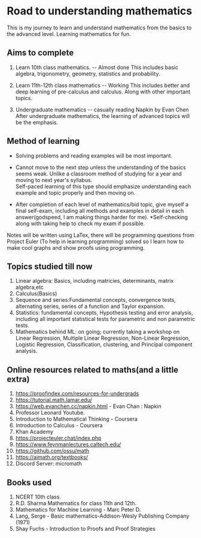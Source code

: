 # Road to understanding mathematics

This is my journey to learn and understand mathematics from the basics to the advanced level.
Learning mathematics for fun.

## Aims to complete

1. Learn 10th class mathematics. -- Almost done
This includes basic algebra, trigonometry, geometry, statistics and probability.

2. Learn 11th-12th class mathematics -- Working 
This includes better and deep learning of pre-calculus and calculus. Along with other important topics.

3. Undergraduate mathematics -- casually reading Napkin by Evan Chen   
After undergraduate mathematics, the learning of advanced topics will be the emphasis.

## Method of learning

- Solving problems and reading examples will be most important.

- Cannot move to the next step unless the understanding of the basics seems weak. Unlike a classroom method of studying for a year and moving to next year's syllabus.  
Self-paced learning of this type should emphasize understanding each example and topic properly and then moving on.

- After completion of each level of mathematics/bid topic, give myself a final self-exam, including all methods and examples in detail in each answer(godspeed, I am making things harder for me).
*Self-checking along with taking help to check my exam if possible.

Notes will be written using LaTex, there will be programming questions from Project Euler (To help in learning programming) solved so I learn how to make cool graphs and show proofs using programming.

## Topics studied till now

1. Linear algebra: Basics, including matricies, determinants, matrix algebra,etc
2. Calculus(Basics)
3. Sequence and series:Fundamental concepts, convergence tests, alternating series, series of a function and Taylor expansion.
4. Statistics: fundamental concepts, Hypothesis testing and error analysis, including all important statistical tests for parametric and non parametric tests.
5. Mathematics behind ML: on going; currently taking a workshop on Linear Regression, Multiple Linear Regression, Non-Linear Regression, Logistic Regression, Classification, clustering, and Principal component analysis. 

## Online resources related to maths(and a little extra)

1. <https://proofindex.com/resources-for-undergrads>
2. <https://tutorial.math.lamar.edu/>
3. <https://web.evanchen.cc/napkin.html> - Evan Chan : Napkin 
4. Professor Leonard Youtube.
5. Introduction to Mathematical Thinking - Coursera
6. Introduction to Calculus - Coursera
7. Khan Academy
8. <https://projecteuler.chat/index.php>
9. <https://www.feynmanlectures.caltech.edu/>
10. <https://github.com/ossu/math>
11. https://aimath.org/textbooks/
12. Discord Server: micromath 
## Books used

1. NCERT 10th class.
2. R.D. Sharma Mathematics for class 11th and 12th.
3. Mathematics for Machine Learning - Marc Peter D.
4. Lang, Serge - Basic mathematics-Addison-Wesly Publishing Company (1971)
5. Shay Fuchs - Introduction to Proofs and Proof Strategies 
